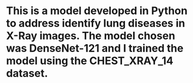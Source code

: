 # This is a model developed in Python to address identify lung diseases in X-Ray images. The model chosen was DenseNet-121 and I trained the model using the CHEST_XRAY_14 dataset.
